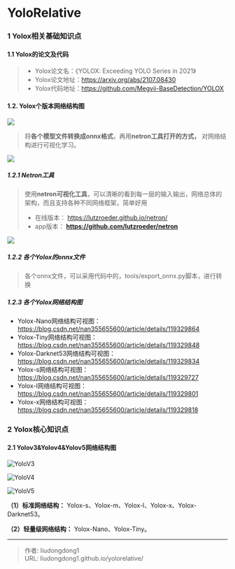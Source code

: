 # YoloRelative


### **1 Yolox相关基础知识点**

#### **1.1 Yolox的论文及代码**

> - Yolox论文名：《YOLOX: Exceeding YOLO Series in 2021》
> - Yolox论文地址：https://arxiv.org/abs/2107.08430
> - Yolox代码地址：https://github.com/Megvii-BaseDetection/YOLOX

#### **1.2. Yolox个版本网络结构图**

![](https://gitee.com/github-25970295/blogpictureV2/raw/master/image-20210816084242907.png)

> 将**各个模型文件转换成onnx格式**，再用**netron工具打开的方式，** 对网络结构进行可视化学习。

![](https://gitee.com/github-25970295/blogpictureV2/raw/master/image-20210816084252074.png)

##### 1.2.1 Netron工具

> 使用**netron可视化工具**，可以清晰的看到每一层的输入输出，网络总体的架构，而且支持各种不同网络框架，简单好用
>
> - 在线版本： https://lutzroeder.github.io/netron/
> - app版本： **https://github.com/lutzroeder/netron**

![](https://gitee.com/github-25970295/blogpictureV2/raw/master/image-20210816084558971.png)

##### 1.2.2 各个Yolox的onnx文件

> 各个onnx文件，可以采用代码中的，tools/export_onnx.py脚本，进行转换

##### 1.2.3 各个Yolox网络结构图

- Yolox-Nano网络结构可视图： https://blog.csdn.net/nan355655600/article/details/119329864
- Yolox-Tiny网络结构可视图：https://blog.csdn.net/nan355655600/article/details/119329848
- Yolox-Darknet53网络结构可视图：https://blog.csdn.net/nan355655600/article/details/119329834
- Yolox-s网络结构可视图：https://blog.csdn.net/nan355655600/article/details/119329727
- Yolox-l网络结构可视图：https://blog.csdn.net/nan355655600/article/details/119329801
- Yolox-x网络结构可视图：https://blog.csdn.net/nan355655600/article/details/119329818

### **2 Yolox核心知识点**

#### **2.1 Yolov3&Yolov4&Yolov5网络结构图**

![YoloV3](https://gitee.com/github-25970295/blogpictureV2/raw/master/image-20210816085213132.png)

![YoloV4](https://gitee.com/github-25970295/blogpictureV2/raw/master/image-20210816085420553.png)

![YoloV5](https://gitee.com/github-25970295/blogpictureV2/raw/master/image-20210816085704126.png)

**（1）标准网络结构：** Yolox-s、Yolox-m、Yolox-l、Yolox-x、Yolox-Darknet53。

**（2）轻量级网络结构：** Yolox-Nano、Yolox-Tiny。



---

> 作者: liudongdong1  
> URL: liudongdong1.github.io/yolorelative/  

